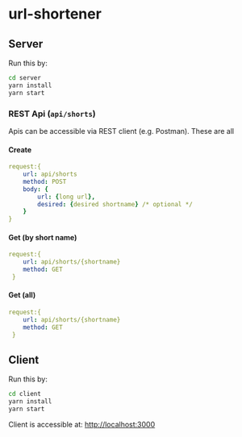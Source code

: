 # url-shortener

## Server
Run this by:
```bash
cd server
yarn install
yarn start
```

### REST Api (`api/shorts`)
Apis can be accessible via REST client (e.g. Postman). These are all 

#### Create
```yaml
request:{ 
    url: api/shorts
    method: POST
    body: {
        url: {long url},
        desired: {desired shortname} /* optional */
    }
}
```

#### Get (by short name)
```yaml
request:{ 
    url: api/shorts/{shortname}
    method: GET
 }
```


#### Get (all)
```yaml
request:{ 
    url: api/shorts/{shortname}
    method: GET
 }
```

## Client

Run this by:
```bash
cd client
yarn install
yarn start
```
Client is accessible at: <http://localhost:3000>
